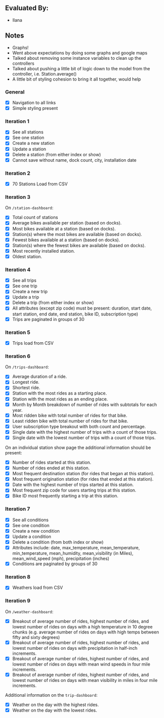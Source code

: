 ## Evaluated By:

- Ilana

## Notes

- Graphs!
- Went above expectations by doing some graphs and google maps
- Talked about removing some instance variables to clean up the controllers
- Talked about pushing a little bit of logic down to the model from the controller, i.e. Station.average()
- A little bit of styling cohesion to bring it all together, would help

### General

* [X] Navigation to all links
* [X] Simple styling present

### Iteration 1

* [X] See all stations
* [X] See one station
* [X] Create a new station
* [X] Update a station
* [X] Delete a station (from either index or show)
* [X] Cannot save without name, dock count, city, installation date

### Iteration 2

* [X] 70 Stations Load from CSV

### Iteration 3

On `/station-dashboard`:

* [X] Total count of stations
* [X] Average bikes available per station (based on docks).
* [X] Most bikes available at a station (based on docks).
* [X] Station(s) where the most bikes are available (based on docks).
* [X] Fewest bikes available at a station (based on docks).
* [X] Station(s) where the fewest bikes are available (based on docks).
* [X] Most recently installed station.
* [X] Oldest station.

### Iteration 4

* [X] See all trips
* [X] See one trip
* [X] Create a new trip
* [X] Update a trip
* [X] Delete a trip (from either index or show)
* [X] All attributes (except zip code) must be present: duration, start date, start station, end date, end station, bike ID, subscription type)
* [X] Trips are paginated in groups of 30

### Iteration 5

* [X] Trips load from CSV

### Iteration 6

On `/trips-dashboard`:

* [X] Average duration of a ride.
* [X] Longest ride.
* [X] Shortest ride.
* [X] Station with the most rides as a starting place.
* [X] Station with the most rides as an ending place.
* [X] Month by Month breakdown of number of rides with subtotals for each year.
* [X] Most ridden bike with total number of rides for that bike.
* [X] Least ridden bike with total number of rides for that bike.
* [X] User subscription type breakout with both count and percentage.
* [X] Single date with the highest number of trips with a count of those trips.
* [X] Single date with the lowest number of trips with a count of those trips.

On an individual station show page the additional information should be present:

* [X] Number of rides started at this station.
* [X] Number of rides ended at this station.
* [X] Most frequent destination station (for rides that began at this station).
* [X] Most frequent origination station (for rides that ended at this station).
* [X] Date with the highest number of trips started at this station.
* [X] Most frequent zip code for users starting trips at this station.
* [X] Bike ID most frequently starting a trip at this station.

### Iteration 7

* [X] See all conditions
* [X] See one condition
* [X] Create a new condition
* [X] Update a condition
* [X] Delete a condition (from both index or show)
* [X] Attributes include: date, max_temperature, mean_temperature, min_temperature, mean_humidity, mean_visibility (in Miles), mean_wind_speed (mph), precipitation (inches)
* [X] Conditions are paginated by groups of 30

### Iteration 8

* [X] Weathers load from CSV

### Iteration 9

On `/weather-dashboard`:

* [X] Breakout of average number of rides, highest number of rides, and lowest number of rides on days with a high temperature in 10 degree chunks (e.g. average number of rides on days with high temps between fifty and sixty degrees)
* [X] Breakout of average number of rides, highest number of rides, and lowest number of rides on days with precipitation in half-inch increments.
* [X] Breakout of average number of rides, highest number of rides, and lowest number of rides on days with mean wind speeds in four mile increments.
* [X] Breakout of average number of rides, highest number of rides, and lowest number of rides on days with mean visibility in miles in four mile increments.

Additional information on the `trip-dashboard`:

* [X] Weather on the day with the highest rides.
* [X] Weather on the day with the lowest rides.
